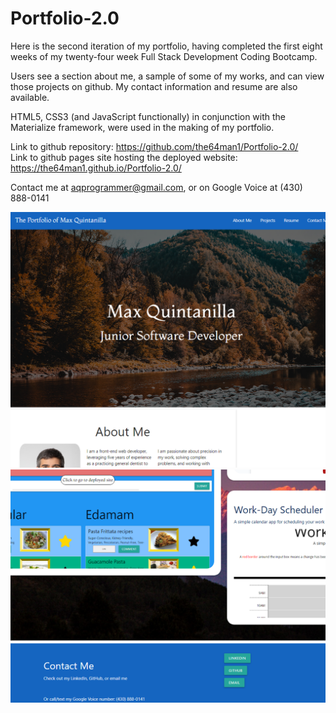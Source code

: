 # Portfolio-2.0

Here is the second iteration of my portfolio, having completed the first eight weeks of my twenty-four week Full Stack Development Coding Bootcamp.

Users see a section about me, a sample of some of my works, and can view those projects on github. My contact information and resume are also available.

HTML5, CSS3 (and JavaScript functionally) in conjunction with the Materialize framework, were used in the making of my portfolio.

Link to github repository: https://github.com/the64man1/Portfolio-2.0/<br>
Link to github pages site hosting the deployed website: https://the64man1.github.io/Portfolio-2.0/<br>

Contact me at aqprogrammer@gmail.com, or on Google Voice at (430) 888-0141

<img src="assets/images/Portfolio2pic1.png"><br>
<img src="assets/images/Portfolio2pic2.png"><br>
